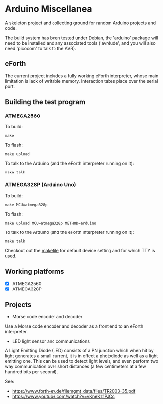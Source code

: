 # Arduino Miscellanea 

A skeleton project and collecting ground for random Arduino projects and code.

The build system has been tested under Debian, the 'arduino' package will need
to be installed and any associated tools ('avrdude', and you will also need
'picocom' to talk to the AVR).

## eForth

The current project includes a fully working eForth interpreter, whose main
limitation is lack of writable memory. Interaction takes place over the serial
port.

## Building the test program

### ATMEGA2560

To build:

	make

To flash:

	make upload

To talk to the Arduino (and the eForth interpreter running on it):

	make talk

### ATMEGA328P (Arduino Uno)

To build:

	make MCU=atmega328p

To flash:

	make upload MCU=atmega328p METHOD=arduino

To talk to the Arduino (and the eForth interpreter running on it):

	make talk

Checkout out the [makefile][] for default device setting and for which TTY is
used.

## Working platforms

* [x] ATMEGA2560
* [x] ATMEGA328P

## Projects

* Morse code encoder and decoder

Use a Morse code encoder and decoder as a front end to an eForth interpreter.

* LED light sensor and communications

A Light Emitting Diode (LED) consists of a PN junction which when hit by light
generates a small current, it is in effect a photodiode as well as a light
emitting one. This can be used to detect light levels, and even perform two way
communication over short distances (a few centimeters at a few hundred bits per
second).

See:

- <https://www.forth-ev.de/filemgmt_data/files/TR2003-35.pdf>
- <https://www.youtube.com/watch?v=vKneKz1PJCc>

[makefile]:  makefile

